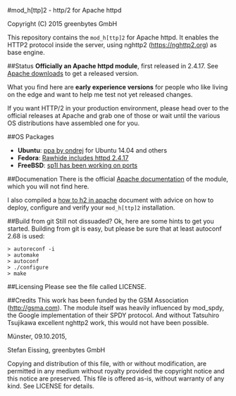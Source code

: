 
#mod_h[ttp]2 - http/2 for Apache httpd

Copyright (C) 2015 greenbytes GmbH

This repository contains the `mod_h[ttp]2` for Apache httpd. It enables the HTTP2
protocol inside the server, using nghttp2 (https://nghttp2.org) as base engine.

##Status
**Officially an Apache httpd module**, first released in 2.4.17. See [Apache downloads](https://httpd.apache.org/download.cgi) to get a released version.

What you find here are **early experience versions** for people who like living on the edge and want to help me test not yet released changes.

If you want HTTP/2 in your production environment, please head over to the official releases at Apache and grab one of those or wait until the various OS distributions have assembled one for you. 

##OS Packages

* **Ubuntu**: [ppa by ondrej](https://launchpad.net/~ondrej/+archive/ubuntu/apache2) for Ubuntu 14.04 and others
* **Fedora**: [Rawhide includes httpd 2.4.17](http://rpmfind.net/linux/rpm2html/search.php?query=httpd)
* **FreeBSD**: [sp1l has been working on ports](https://github.com/Sp1l/ports)


##Documenation
There is the official [Apache documentation](https://httpd.apache.org/docs/2.4/en/mod/mod_http2.html) of the module, which you will not find here.

I also compiled a [how to h2 in apache](https://icing.github.io/mod_h2/howto.html) document with advice on how to deploy, configure and verify your ```mod_h[ttp]2``` installation.

##Build from git
Still not dissuaded? Ok, here are some hints to get you started.
Building from git is easy, but please be sure that at least autoconf 2.68 is
used:

```
> autoreconf -i
> automake
> autoconf
> ./configure
> make
```


##Licensing
Please see the file called LICENSE.


##Credits
This work has been funded by the GSM Association (http://gsma.com). The module
itself was heavily influenced by mod_spdy, the Google implementation of their
SPDY protocol. And without Tatsuhiro Tsujikawa excellent nghttp2 work, this
would not have been possible.


Münster, 09.10.2015,

Stefan Eissing, greenbytes GmbH

Copying and distribution of this file, with or without modification,
are permitted in any medium without royalty provided the copyright
notice and this notice are preserved.  This file is offered as-is,
without warranty of any kind. See LICENSE for details.


